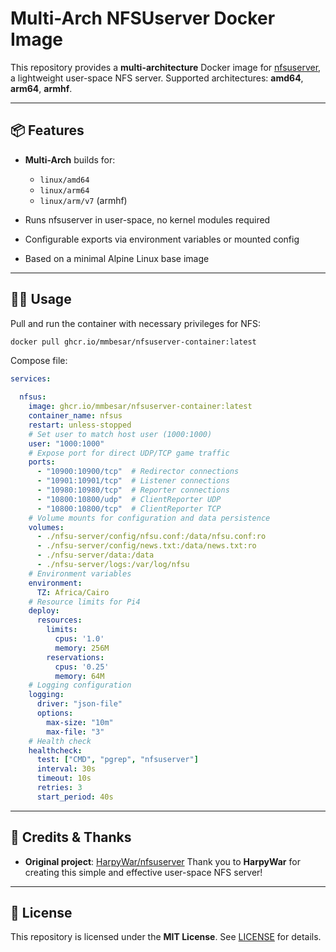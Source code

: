 # Multi-Arch NFSUserver Docker Image

This repository provides a **multi-architecture** Docker image for [nfsuserver](https://github.com/HarpyWar/nfsuserver), a lightweight user-space NFS server.
Supported architectures: **amd64**, **arm64**, **armhf**.

---

## 📦 Features

* **Multi-Arch** builds for:

  * `linux/amd64`
  * `linux/arm64`
  * `linux/arm/v7` (armhf)
* Runs nfsuserver in user-space, no kernel modules required
* Configurable exports via environment variables or mounted config
* Based on a minimal Alpine Linux base image

---

## 🧑‍💻 Usage

Pull and run the container with necessary privileges for NFS:

```bash
docker pull ghcr.io/mmbesar/nfsuserver-container:latest
```

Compose file:

```yml
services:

  nfsus:
    image: ghcr.io/mmbesar/nfsuserver-container:latest
    container_name: nfsus
    restart: unless-stopped
    # Set user to match host user (1000:1000)
    user: "1000:1000"
    # Expose port for direct UDP/TCP game traffic
    ports:
      - "10900:10900/tcp"  # Redirector connections
      - "10901:10901/tcp"  # Listener connections
      - "10980:10980/tcp"  # Reporter connections
      - "10800:10800/udp"  # ClientReporter UDP
      - "10800:10800/tcp"  # ClientReporter TCP
    # Volume mounts for configuration and data persistence
    volumes:
      - ./nfsu-server/config/nfsu.conf:/data/nfsu.conf:ro
      - ./nfsu-server/config/news.txt:/data/news.txt:ro
      - ./nfsu-server/data:/data
      - ./nfsu-server/logs:/var/log/nfsu
    # Environment variables
    environment:
      TZ: Africa/Cairo
    # Resource limits for Pi4
    deploy:
      resources:
        limits:
          cpus: '1.0'
          memory: 256M
        reservations:
          cpus: '0.25'
          memory: 64M
    # Logging configuration
    logging:
      driver: "json-file"
      options:
        max-size: "10m"
        max-file: "3"
    # Health check
    healthcheck:
      test: ["CMD", "pgrep", "nfsuserver"]
      interval: 30s
      timeout: 10s
      retries: 3
      start_period: 40s
```

---

## 🙏 Credits & Thanks

* **Original project**: [HarpyWar/nfsuserver](https://github.com/HarpyWar/nfsuserver)
  Thank you to **HarpyWar** for creating this simple and effective user-space NFS server!

---

## 📄 License

This repository is licensed under the **MIT License**. See [LICENSE](LICENSE) for details.
